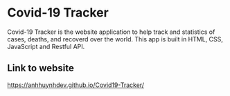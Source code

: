 # Covid-19 Tracker

Covid-19 Tracker is the website application to help track and statistics of cases, deaths, and recoverd over the world.
This app is built in HTML, CSS, JavaScript and Restful API.

## Link to website

https://anhhuynhdev.github.io/Covid19-Tracker/

